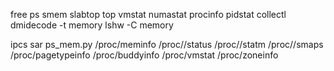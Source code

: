 free
ps
smem
slabtop
top
vmstat
numastat
procinfo
pidstat
collectl
dmidecode -t memory
lshw -C memory
	  
ipcs
sar
ps_mem.py
/proc/meminfo
/proc/<PID>/status
/proc/<PID>/statm
/proc/<PID>/smaps
/proc/pagetypeinfo
/proc/buddyinfo
/proc/vmstat
/proc/zoneinfo
